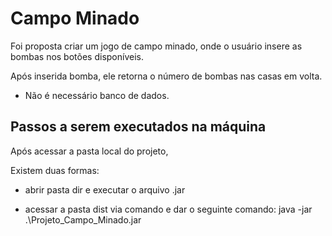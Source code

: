 # Campo Minado

Foi proposta criar um jogo de campo minado, onde o usuário insere as bombas nos botões disponíveis.

Após inserida bomba, ele retorna o número de bombas nas casas em volta.

* Não é necessário banco de dados.

## Passos a serem executados na máquina 
Após acessar a pasta local do projeto,

Existem duas formas:
 - abrir pasta dir e executar o arquivo .jar
 
 - acessar a pasta dist via comando e dar o seguinte comando: java -jar .\Projeto_Campo_Minado.jar

